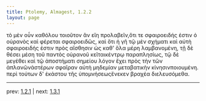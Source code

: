 ```yaml
---
title: Ptolemy, Almagest, 1.2.2
layout: page
---
```


τὸ μὲν οὖν καθόλου τοιοῦτον ἂν εἴη προλαβεῖν,ὅτι τε σφαιροειδής ἐστιν ὁ οὐρανὸς καὶ φέρεται σφαιροειδῶς, καὶ ὅτι ἡ γῆ τῷ μὲν σχήματι καὶ αὐτὴ σφαιροειδής ἐστιν πρὸς αἴσθησιν ὡς καθ' ὅλα μέρη λαμβανομένη, τῇ δὲ θέσει μέση τοῦ παντὸς οὐρανοῦ κεῖταικέντρῳ παραπλησίως, τῷ δὲ μεγέθει καὶ τῷ ἀποστήματι σημείου λόγον ἔχει πρὸς τὴν τῶν ἀπλανῶνἀστέρων σφαῖραν αὐτὴ μηδεμίαν μεταβατικὴν κίνησινποιουμένη. περὶ τούτων δ' ἑκάστου τῆς ὑπομνήσεωςἕνεκεν βραχέα διελευσόμεθα.

---

prev: [1.2.1](../1.2.1/) | next: [1.3.1](../1.3.1/)

